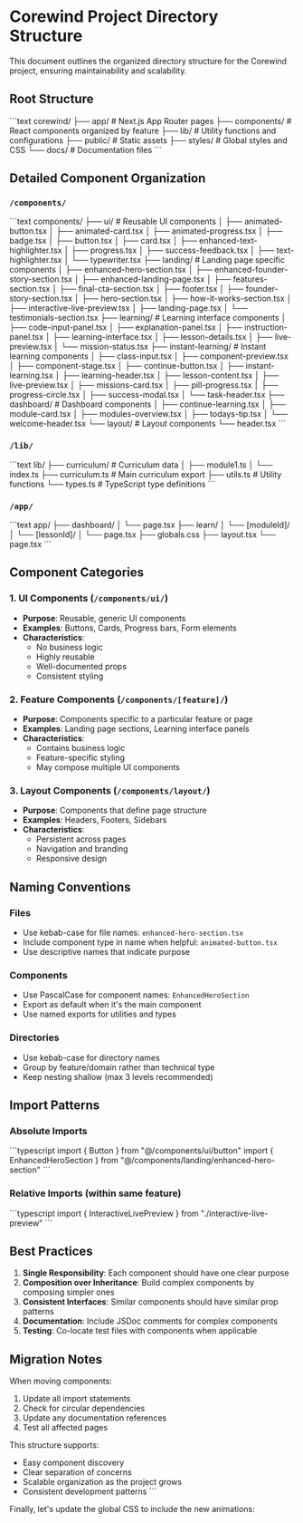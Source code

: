 # Corewind Project Directory Structure

This document outlines the organized directory structure for the Corewind project, ensuring maintainability and scalability.

## Root Structure
\`\`\`text
corewind/
├── app/                          # Next.js App Router pages
├── components/                   # React components organized by feature
├── lib/                         # Utility functions and configurations
├── public/                      # Static assets
├── styles/                      # Global styles and CSS
└── docs/                        # Documentation files
\`\`\`

## Detailed Component Organization

### `/components/`
\`\`\`text
components/
├── ui/                          # Reusable UI components
│   ├── animated-button.tsx
│   ├── animated-card.tsx
│   ├── animated-progress.tsx
│   ├── badge.tsx
│   ├── button.tsx
│   ├── card.tsx
│   ├── enhanced-text-highlighter.tsx
│   ├── progress.tsx
│   ├── success-feedback.tsx
│   ├── text-highlighter.tsx
│   └── typewriter.tsx
├── landing/                     # Landing page specific components
│   ├── enhanced-hero-section.tsx
│   ├── enhanced-founder-story-section.tsx
│   ├── enhanced-landing-page.tsx
│   ├── features-section.tsx
│   ├── final-cta-section.tsx
│   ├── footer.tsx
│   ├── founder-story-section.tsx
│   ├── hero-section.tsx
│   ├── how-it-works-section.tsx
│   ├── interactive-live-preview.tsx
│   ├── landing-page.tsx
│   └── testimonials-section.tsx
├── learning/                    # Learning interface components
│   ├── code-input-panel.tsx
│   ├── explanation-panel.tsx
│   ├── instruction-panel.tsx
│   ├── learning-interface.tsx
│   ├── lesson-details.tsx
│   ├── live-preview.tsx
│   └── mission-status.tsx
├── instant-learning/            # Instant learning components
│   ├── class-input.tsx
│   ├── component-preview.tsx
│   ├── component-stage.tsx
│   ├── continue-button.tsx
│   ├── instant-learning.tsx
│   ├── learning-header.tsx
│   ├── lesson-content.tsx
│   ├── live-preview.tsx
│   ├── missions-card.tsx
│   ├── pill-progress.tsx
│   ├── progress-circle.tsx
│   ├── success-modal.tsx
│   └── task-header.tsx
├── dashboard/                   # Dashboard components
│   ├── continue-learning.tsx
│   ├── module-card.tsx
│   ├── modules-overview.tsx
│   ├── todays-tip.tsx
│   └── welcome-header.tsx
└── layout/                      # Layout components
    └── header.tsx
\`\`\`

### `/lib/`
\`\`\`text
lib/
├── curriculum/                  # Curriculum data
│   ├── module1.ts
│   └── index.ts
├── curriculum.ts               # Main curriculum export
├── utils.ts                    # Utility functions
└── types.ts                    # TypeScript type definitions
\`\`\`

### `/app/`
\`\`\`text
app/
├── dashboard/
│   └── page.tsx
├── learn/
│   └── [moduleId]/
│       └── [lessonId]/
│           └── page.tsx
├── globals.css
├── layout.tsx
└── page.tsx
\`\`\`

## Component Categories

### 1. UI Components (`/components/ui/`)
- **Purpose**: Reusable, generic UI components
- **Examples**: Buttons, Cards, Progress bars, Form elements
- **Characteristics**: 
  - No business logic
  - Highly reusable
  - Well-documented props
  - Consistent styling

### 2. Feature Components (`/components/[feature]/`)
- **Purpose**: Components specific to a particular feature or page
- **Examples**: Landing page sections, Learning interface panels
- **Characteristics**:
  - Contains business logic
  - Feature-specific styling
  - May compose multiple UI components

### 3. Layout Components (`/components/layout/`)
- **Purpose**: Components that define page structure
- **Examples**: Headers, Footers, Sidebars
- **Characteristics**:
  - Persistent across pages
  - Navigation and branding
  - Responsive design

## Naming Conventions

### Files
- Use kebab-case for file names: `enhanced-hero-section.tsx`
- Include component type in name when helpful: `animated-button.tsx`
- Use descriptive names that indicate purpose

### Components
- Use PascalCase for component names: `EnhancedHeroSection`
- Export as default when it's the main component
- Use named exports for utilities and types

### Directories
- Use kebab-case for directory names
- Group by feature/domain rather than technical type
- Keep nesting shallow (max 3 levels recommended)

## Import Patterns

### Absolute Imports
\`\`\`typescript
import { Button } from "@/components/ui/button"
import { EnhancedHeroSection } from "@/components/landing/enhanced-hero-section"
\`\`\`

### Relative Imports (within same feature)
\`\`\`typescript
import { InteractiveLivePreview } from "./interactive-live-preview"
\`\`\`

## Best Practices

1. **Single Responsibility**: Each component should have one clear purpose
2. **Composition over Inheritance**: Build complex components by composing simpler ones
3. **Consistent Interfaces**: Similar components should have similar prop patterns
4. **Documentation**: Include JSDoc comments for complex components
5. **Testing**: Co-locate test files with components when applicable

## Migration Notes

When moving components:
1. Update all import statements
2. Check for circular dependencies
3. Update any documentation references
4. Test all affected pages

This structure supports:
- Easy component discovery
- Clear separation of concerns
- Scalable organization as the project grows
- Consistent development patterns
\`\`\`

Finally, let's update the global CSS to include the new animations:
